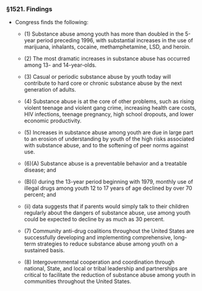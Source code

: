 ### §1521. Findings
* Congress finds the following:

  * (1) Substance abuse among youth has more than doubled in the 5-year period preceding 1996, with substantial increases in the use of marijuana, inhalants, cocaine, methamphetamine, LSD, and heroin.

  * (2) The most dramatic increases in substance abuse has occurred among 13- and 14-year-olds.

  * (3) Casual or periodic substance abuse by youth today will contribute to hard core or chronic substance abuse by the next generation of adults.

  * (4) Substance abuse is at the core of other problems, such as rising violent teenage and violent gang crime, increasing health care costs, HIV infections, teenage pregnancy, high school dropouts, and lower economic productivity.

  * (5) Increases in substance abuse among youth are due in large part to an erosion of understanding by youth of the high risks associated with substance abuse, and to the softening of peer norms against use.

  * (6)(A) Substance abuse is a preventable behavior and a treatable disease; and

  * (B)(i) during the 13-year period beginning with 1979, monthly use of illegal drugs among youth 12 to 17 years of age declined by over 70 percent; and

  * (ii) data suggests that if parents would simply talk to their children regularly about the dangers of substance abuse, use among youth could be expected to decline by as much as 30 percent.

  * (7) Community anti-drug coalitions throughout the United States are successfully developing and implementing comprehensive, long-term strategies to reduce substance abuse among youth on a sustained basis.

  * (8) Intergovernmental cooperation and coordination through national, State, and local or tribal leadership and partnerships are critical to facilitate the reduction of substance abuse among youth in communities throughout the United States.